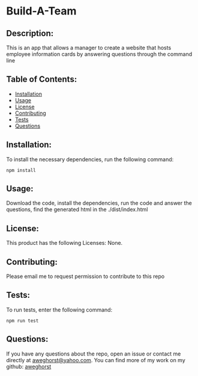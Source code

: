 # Build-A-Team
  

  ## Description:

  This is an app that allows a manager to create a website that hosts employee information cards by answering questions through the command line

  ## Table of Contents:

  - [Installation](#installation)
  - [Usage](#usage)
  - [License](#license)
  - [Contributing](#contributing)
  - [Tests](#tests)
  - [Questions](#questions)

  ## Installation:
  
  To install the necessary dependencies, run the following command:

  ```
  npm install
  ```

  ## Usage:

  Download the code, install the dependencies, run the code and answer the questions, find the generated html in the ./dist/index.html

  ## License:

  This product has the following Licenses: None.

  ## Contributing:

  Please email me to request permission to contribute to this repo

  ## Tests:

  To run tests, enter the following command:

  ```
  npm run test
  ```

  ## Questions:

  If you have any questions about the repo, open an issue or contact me directly at aweghorst@yahoo.com.  You can find more of my work on my github: [aweghorst](http://www.github.com/aweghorst)
  
